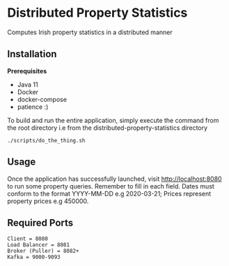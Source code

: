 # Distributed Property Statistics

Computes Irish property statistics in a distributed manner

## Installation
**Prerequisites**
- Java 11
- Docker 
- docker-compose
- patience :)

To build and run the entire application, simply execute the command from the root directory
i.e from the distributed-property-statistics directory
```
./scripts/do_the_thing.sh
```

## Usage

Once the application has successfully launched, visit [http://localhost:8080]()
to run some property queries. Remember to fill in each field. Dates must conform to 
the format YYYY-MM-DD e.g 2020-03-21; Prices represent property prices e.g 450000.


## Required Ports
```
Client = 8080
Load Balancer = 8081
Broker (Puller) = 8082+
Kafka = 9000-9093
```